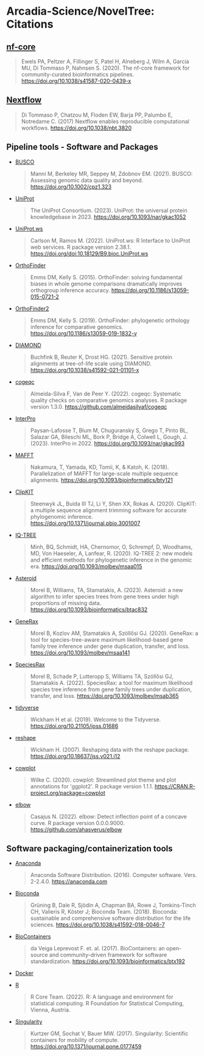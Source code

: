 # Arcadia-Science/NovelTree: Citations

## [nf-core](https://doi.org/10.1038/s41587-020-0439-x)

> Ewels PA, Peltzer A, Fillinger S, Patel H, Alneberg J, Wilm A, Garcia MU, Di Tommaso P, Nahnsen S. (2020). The nf-core framework for community-curated bioinformatics pipelines. https://doi.org/10.1038/s41587-020-0439-x

## [Nextflow](https://doi.org/10.1038/nbt.3820)

> Di Tommaso P, Chatzou M, Floden EW, Barja PP, Palumbo E, Notredame C. (2017) Nextflow enables reproducible computational workflows. https://doi.org/10.1038/nbt.3820

## Pipeline tools - Software and Packages

- [BUSCO](https://doi.org/10.1002/cpz1.323)

  > Manni M, Berkeley MR, Seppey M, Zdobnov EM. (2021). BUSCO: Assessing genomic data quality and beyond. https://doi.org/10.1002/cpz1.323

- [UniProt](https://doi.org/10.1093/nar/gkac1052)

  > The UniProt Consortium. (2023). UniProt: the universal protein knowledgebase in 2023. https://doi.org/10.1093/nar/gkac1052

- [UniProt.ws](https://doi.org/doi:10.18129/B9.bioc.UniProt.ws)

  > Carlson M, Ramos M. (2022). UniProt.ws: R Interface to UniProt web services. R package version 2.38.1. https://doi.org/doi:10.18129/B9.bioc.UniProt.ws

- [OrthoFinder](https://doi.org/10.1186/s13059-015-0721-2)

  > Emms DM, Kelly S. (2015). OrthoFinder: solving fundamental biases in whole genome comparisons dramatically improves orthogroup inference accuracy. https://doi.org/10.1186/s13059-015-0721-2

- [OrthoFinder2](https://doi.org/10.1186/s13059-019-1832-y)

  > Emms DM, Kelly S. (2019). OrthoFinder: phylogenetic orthology inference for comparative genomics. https://doi.org/10.1186/s13059-019-1832-y

- [DIAMOND](https://doi.org/10.1038/s41592-021-01101-x)

  > Buchfink B, Reuter K, Drost HG. (2021). Sensitive protein alignments at tree-of-life scale using DIAMOND. https://doi.org/10.1038/s41592-021-01101-x

- [cogeqc](https://github.com/almeidasilvaf/cogeqc)

  > Almeida-Silva F, Van de Peer Y. (2022). cogeqc: Systematic quality checks on comparative genomics analyses. R package version 1.3.0. https://github.com/almeidasilvaf/cogeqc

- [InterPro](https://doi.org/10.1093/nar/gkac993)

  > Paysan-Lafosse T, Blum M, Chuguransky S, Grego T, Pinto BL, Salazar GA, Bileschi ML, Bork P, Bridge A, Colwell L, Gough, J. (2023). InterPro in 2022. https://doi.org/10.1093/nar/gkac993

- [MAFFT](https://doi.org/10.1093/bioinformatics/bty121)

  > Nakamura, T, Yamada, KD, Tomii, K, & Katoh, K. (2018). Parallelization of MAFFT for large-scale multiple sequence alignments. https://doi.org/10.1093/bioinformatics/bty121

- [ClipKIT](https://doi.org/10.1371/journal.pbio.3001007)

  > Steenwyk JL, Buida III TJ, Li Y, Shen XX, Rokas A. (2020). ClipKIT: a multiple sequence alignment trimming software for accurate phylogenomic inference. https://doi.org/10.1371/journal.pbio.3001007

- [IQ-TREE](https://doi.org/10.1093/molbev/msaa015)

  > Minh, BQ, Schmidt, HA, Chernomor, O, Schrempf, D, Woodhams, MD, Von Haeseler, A, Lanfear, R. (2020). IQ-TREE 2: new models and efficient methods for phylogenetic inference in the genomic era. https://doi.org/10.1093/molbev/msaa015

- [Asteroid](https://doi.org/10.1093/bioinformatics/btac832)

  > Morel B, Williams, TA, Stamatakis, A. (2023). Asteroid: a new algorithm to infer species trees from gene trees under high proportions of missing data. https://doi.org/10.1093/bioinformatics/btac832

- [GeneRax](https://doi.org/10.1093/molbev/msaa141)

  > Morel B, Kozlov AM, Stamatakis A, Szöllősi GJ. (2020). GeneRax: a tool for species-tree-aware maximum likelihood-based gene family tree inference under gene duplication, transfer, and loss. https://doi.org/10.1093/molbev/msaa141

- [SpeciesRax](https://doi.org/10.1093/molbev/msab365)

  > Morel B, Schade P, Lutteropp S, Williams TA, Szöllősi GJ, Stamatakis A. (2022). SpeciesRax: a tool for maximum likelihood species tree inference from gene family trees under duplication, transfer, and loss. https://doi.org/10.1093/molbev/msab365

- [tidyverse](https://doi.org/10.21105/joss.01686)

  > Wickham H et al. (2019). Welcome to the Tidyverse. https://doi.org/10.21105/joss.01686

- [reshape](https://doi.org/10.18637/jss.v021.i12)

  > Wickham H. (2007). Reshaping data with the reshape package. https://doi.org/10.18637/jss.v021.i12

- [cowplot](https://CRAN.R-project.org/package=cowplot)

  > Wilke C. (2020). cowplot: Streamlined plot theme and plot annotations for 'ggplot2'. R package version 1.1.1. https://CRAN.R-project.org/package=cowplot

- [elbow](https://github.com/ahasverus/elbow)
  > Casajus N. (2022). elbow: Detect inflection point of a concave curve. R package version 0.0.0.9000. https://github.com/ahasverus/elbow

## Software packaging/containerization tools

- [Anaconda](https://anaconda.com)

  > Anaconda Software Distribution. (2016). Computer software. Vers. 2-2.4.0. https://anaconda.com

- [Bioconda](https://doi.org/10.1038/s41592-018-0046-7)

  > Grüning B, Dale R, Sjödin A, Chapman BA, Rowe J, Tomkins-Tinch CH, Valieris R, Köster J; Bioconda Team. (2018). Bioconda: sustainable and comprehensive software distribution for the life sciences. https://doi.org/10.1038/s41592-018-0046-7

- [BioContainers](https://doi.org/10.1093/bioinformatics/btx192)

  > da Veiga Leprevost F. et. al. (2017). BioContainers: an open-source and community-driven framework for software standardization. https://doi.org/10.1093/bioinformatics/btx192

- [Docker](https://dl.acm.org/doi/10.5555/2600239.2600241)

- [R](https://www.R-project.org/)

  > R Core Team. (2022). R: A language and environment for statistical computing. R Foundation for Statistical Computing, Vienna, Austria.

- [Singularity](https://doi.org/10.1371/journal.pone.0177459)

  > Kurtzer GM, Sochat V, Bauer MW. (2017). Singularity: Scientific containers for mobility of compute. https://doi.org/10.1371/journal.pone.0177459
